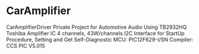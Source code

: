 # CarAmplifier
CarAmplifierDriver
Private Project for Automotive Audio 
Using TB2932HQ Toshiba Amplifier IC 4 channels,  43W/channels
I2C Interface for StartUp Procedure, Setting and Get Self-Diagnostic 
MCU: PIC12F629-I/SN
Compiler: CCS PIC V5.015
